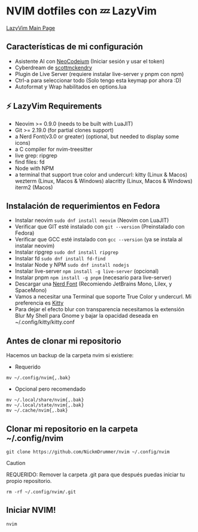# NVIM dotfiles con 💤 LazyVim

[LazyVim Main Page](https://lazyvim.org)

## Características de mi configuración

- Asistente AI con [NeoCodeium](https://github.com/monkoose/neocodeium) (Iniciar sesión y usar el token)
- Cyberdream de [scottmckendry](https://github.com/scottmckendry/cyberdream.nvim)
- Plugin de Live Server (requiere instalar live-server y pnpm con npm)
- Ctrl-a para seleccionar todo (Solo tengo esta keymap por ahora :D)
- Autoformat y Wrap habilitados en options.lua

## ⚡️ LazyVim Requirements

- Neovim >= 0.9.0 (needs to be built with LuaJIT)
- Git >= 2.19.0 (for partial clones support)
- a Nerd Font(v3.0 or greater) (optional, but needed to display some icons)
- a C compiler for nvim-treesitter
- live grep: ripgrep
- find files: fd
- Node with NPM
- a terminal that support true color and undercurl:
  kitty (Linux & Macos)
  wezterm (Linux, Macos & Windows)
  alacritty (Linux, Macos & Windows)
  iterm2 (Macos)

## Instalación de requerimientos en Fedora

- Instalar neovim `sudo dnf install neovim` (Neovim con LuaJIT)
- Verificar que GIT esté instalado con `git --version` (Preinstalado con Fedora)
- Verificar que GCC esté instalado con `gcc --version` (ya se instala al instalar neovim)
- Instalar ripgrep `sudo dnf install ripgrep`
- Instalar fd `sudo dnf install fd-find`
- Instalar Node y NPM `sudo dnf install nodejs`
- Instalar live-server `npm install -g live-server` (opcional)
- Instalar pnpm `npm install -g pnpm` (necesario para live-server)
- Descargar una [Nerd Font](https://www.nerdfonts.com/font-downloads) (Recomiendo JetBrains Mono, Lilex, y SpaceMono)
- Vamos a necesitar una Terminal que soporte True Color y undercurl. Mi preferencia es [Kitty](https://sw.kovidgoyal.net/kitty/)
- Para dejar el efecto blur con transparencia necesitamos la extensión Blur My Shell para Gnome y bajar la opacidad deseada en ~/.config/kitty/kitty.conf

## Antes de clonar mi repositorio

Hacemos un backup de la carpeta nvim si existiere:

- Requerido

`mv ~/.config/nvim{,.bak}`

- Opcional pero recomendado

```
mv ~/.local/share/nvim{,.bak}
mv ~/.local/state/nvim{,.bak}
mv ~/.cache/nvim{,.bak}
```

## Clonar mi repositorio en la carpeta ~/.config/nvim

```
git clone https://github.com/NickmDrummer/nvim ~/.config/nvim
```

> [!CAUTION]
> REQUERIDO: Remover la carpeta .git para que después puedas iniciar tu propio repositorio.

```
rm -rf ~/.config/nvim/.git
```

## Iniciar NVIM!

```
nvim
```
